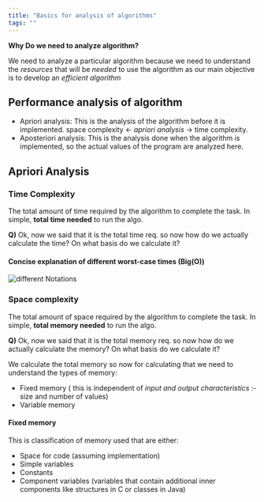 ```yaml
---
title: "Basics for analysis of algorithms"
tags: ""
---
```

**Why Do we need to analyze algorithm?**

We need to analyze a particular algorithm because we need to understand the _resources_ that will be _needed_ to use the algorithm as our main objective is to develop an _efficient algorithm_

## Performance analysis of algorithm

-   Apriori analysis: This is the analysis of the algorithm before it is implemented.	space complexity ← _apriori analysis_ → time complexity.
-   Aposteriori analysis: This is the analysis done when the algorithm is implemented, so the actual values of the program are analyzed here.

## Apriori Analysis

### Time Complexity

The total amount of time required by the algorithm to complete the task. In  simple, **total time needed** to run the algo.

**Q)** Ok, now we said that it is the total time req. so now how do we actually calculate the time? On what basis do we calculate it?

#### Concise explanation of different worst-case times (Big(O))

![different Notations](https://www.geeksforgeeks.org/wp-content/uploads/mypic.png)

### Space complexity

The total amount of space required by the algorithm to complete the task. In simple, **total memory needed** to run the algo.

**Q)** Ok, now we said that it is the total memory req. so now how do we actually calculate the memory? On what basis do we calculate it?

We calculate the total memory so now for calculating that we need to understand the types of memory:

-   Fixed memory ( this is independent of _input and output characteristics_ :-  size and number of values)
-   Variable memory

#### Fixed memory

This is classification of memory used that are either:

-   Space for code (assuming implementation)
-   Simple variables
-   Constants
-   Component variables (variables that contain additional inner components like structures in C or classes in Java)
